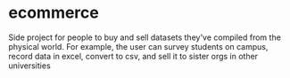# ecommerce

Side project for people to buy and sell datasets they've compiled from the physical world. For example, the user can survey students on campus, record data in excel, convert to csv, and sell it to sister orgs in other universities
